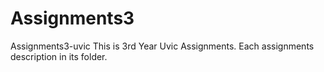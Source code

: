 # Assignments3
Assignments3-uvic
This is 3rd Year Uvic Assignments. Each assignments description in its folder.   
